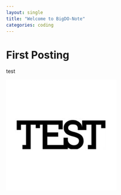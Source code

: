 ```yaml
---
layout: single
title: "Welcome to BigDO-Note"
categories: coding
---
```


# First Posting

test

![test-image](../images/2022-07-28-first/test-image.jpeg)

```python

```
